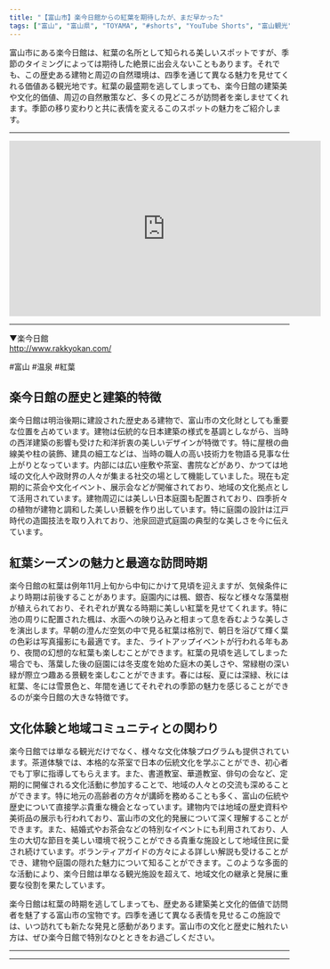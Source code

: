 ```yaml
---
title: "【富山市】楽今日館からの紅葉を期待したが、まだ早かった"
tags: ["富山", "富山県", "TOYAMA", "#shorts", "YouTube Shorts", "富山観光", "富山旅行", "北陸観光", "富山市", "富山市観光", "富山駅", "富山県の観光スポット", "富山県でおすすめの場所", "富山県の見どころ"]
---
```


富山市にある楽今日館は、紅葉の名所として知られる美しいスポットですが、季節のタイミングによっては期待した絶景に出会えないこともあります。それでも、この歴史ある建物と周辺の自然環境は、四季を通じて異なる魅力を見せてくれる価値ある観光地です。紅葉の最盛期を逃してしまっても、楽今日館の建築美や文化的価値、周辺の自然散策など、多くの見どころが訪問者を楽しませてくれます。季節の移り変わりと共に表情を変えるこのスポットの魅力をご紹介します。

---

<!-- 🎥 YouTube動画埋め込み -->
<iframe width="560" height="315" src="https://www.youtube.com/embed/aDf8TvRbB2k" title="YouTube video player" frameborder="0" allowfullscreen></iframe>

---

▼楽今日館<br />
http://www.rakkyokan.com/

#富山 #温泉 #紅葉

## 楽今日館の歴史と建築的特徴

楽今日館は明治後期に建設された歴史ある建物で、富山市の文化財としても重要な位置を占めています。建物は伝統的な日本建築の様式を基調としながら、当時の西洋建築の影響も受けた和洋折衷の美しいデザインが特徴です。特に屋根の曲線美や柱の装飾、建具の細工などは、当時の職人の高い技術力を物語る見事な仕上がりとなっています。内部には広い座敷や茶室、書院などがあり、かつては地域の文化人や政財界の人々が集まる社交の場として機能していました。現在も定期的に茶会や文化イベント、展示会などが開催されており、地域の文化拠点として活用されています。建物周辺には美しい日本庭園も配置されており、四季折々の植物が建物と調和した美しい景観を作り出しています。特に庭園の設計は江戸時代の造園技法を取り入れており、池泉回遊式庭園の典型的な美しさを今に伝えています。

## 紅葉シーズンの魅力と最適な訪問時期

楽今日館の紅葉は例年11月上旬から中旬にかけて見頃を迎えますが、気候条件により時期は前後することがあります。庭園内には楓、銀杏、桜など様々な落葉樹が植えられており、それぞれが異なる時期に美しい紅葉を見せてくれます。特に池の周りに配置された楓は、水面への映り込みと相まって息を呑むような美しさを演出します。早朝の澄んだ空気の中で見る紅葉は格別で、朝日を浴びて輝く葉の色彩は写真撮影にも最適です。また、ライトアップイベントが行われる年もあり、夜間の幻想的な紅葉も楽しむことができます。紅葉の見頃を逃してしまった場合でも、落葉した後の庭園には冬支度を始めた庭木の美しさや、常緑樹の深い緑が際立つ趣ある景観を楽しむことができます。春には桜、夏には深緑、秋には紅葉、冬には雪景色と、年間を通じてそれぞれの季節の魅力を感じることができるのが楽今日館の大きな特徴です。

## 文化体験と地域コミュニティとの関わり

楽今日館では単なる観光だけでなく、様々な文化体験プログラムも提供されています。茶道体験では、本格的な茶室で日本の伝統文化を学ぶことができ、初心者でも丁寧に指導してもらえます。また、書道教室、華道教室、俳句の会など、定期的に開催される文化活動に参加することで、地域の人々との交流も深めることができます。特に地元の高齢者の方々が講師を務めることも多く、富山の伝統や歴史について直接学ぶ貴重な機会となっています。建物内では地域の歴史資料や美術品の展示も行われており、富山市の文化的発展について深く理解することができます。また、結婚式やお茶会などの特別なイベントにも利用されており、人生の大切な節目を美しい環境で祝うことができる貴重な施設として地域住民に愛され続けています。ボランティアガイドの方々による詳しい解説も受けることができ、建物や庭園の隠れた魅力について知ることができます。このような多面的な活動により、楽今日館は単なる観光施設を超えて、地域文化の継承と発展に重要な役割を果たしています。

楽今日館は紅葉の時期を逃してしまっても、歴史ある建築美と文化的価値で訪問者を魅了する富山市の宝物です。四季を通じて異なる表情を見せるこの施設では、いつ訪れても新たな発見と感動があります。富山市の文化と歴史に触れたい方は、ぜひ楽今日館で特別なひとときをお過ごしください。

---

<!-- 🗺 Googleマップ（自動表示: page.tsxで地域名から自動生成） -->

<!-- 📍 宿泊リンク（自動表示: page.tsxで地域別リンクを自動生成）
     - タイトルから地域名を抽出
     - JTB / 楽天トラベル / じゃらん / 一休.com 対応
     - 環境変数でプロバイダー切替可能
-->

<!-- 📚 関連記事（自動表示: page.tsxで同カテゴリから2件自動選択） -->

<!-- 🏷️ タグ（自動表示: page.tsxで記事最下部に自動配置） -->

---

<!--
【記事文字数ルール】
- 基本文字数: 最低1000文字以上
- 推奨文字数: 1000〜1500文字（スマホ読みやすさ最優先）
- 上限なし: 情報量的に必要な場合は1500文字や2000文字を超えても良い
- 判断基準: 読者にとって価値ある情報を過不足なく提供できる文字数

【記事構成の最終形】
1. タイトル・動画・本文
2. まとめ
3. Googleマップ（見出しなし、マップのみ自動表示）
4. **宿泊リンク（地域別自動生成）** ← 2025年10月7日追加
5. 関連記事（H3、同カテゴリから2件自動選択）
6. タグ（記事最下部に自動表示）
7. ナビゲーションボタン

【宿泊リンクシステム仕様】
- タイトルから地域名を自動抽出（【〇〇市】形式優先）
- 北陸地方地域辞書: 富山/石川/福井の主要都市対応
- 対応プロバイダー: JTB（既定）/ 楽天トラベル / じゃらん / 一休.com
- 環境変数で切替: NEXT_PUBLIC_DEFAULT_TRAVEL_PROVIDER
- URLテンプレート: 地域名自動エンコード + アフィリエイトID挿入
- 配置位置: Googleマップ直後、関連記事より前

【自動生成セクション】
※以下はpage.tsxで自動生成されるため、記事本文には含めない
- Googleマップ: タイトル【】内の地域名から生成
- 宿泊リンク: 地域名抽出 → Deeplink生成 → スタイル適用
- 関連記事: 同カテゴリから2件を自動選択・リンク化
- タグ: 記事データから最下部に自動配置

【削除済みセクション】
※アクセス方法・周辺情報・公式リンクセクションは不要（2025年10月5日削除）

【AdSense・アフィリエイト】
- Google AdSense: 全ページ自動読み込み（layout.tsx）
- アフィリエイトスクリプト: AffilScript（layout.tsx）
- data-affil属性での動的リンク変換機能あり（現在は宿泊リンクで代替）

【最終更新】2025年10月7日 - 地域別宿泊リンク自動生成システム実装
-->
